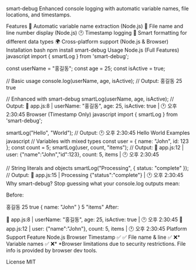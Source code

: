 smart-debug
Enhanced console logging with automatic variable names, file locations, and timestamps.

Features
📝 Automatic variable name extraction (Node.js)
📍 File name and line number display (Node.js)
🕐 Timestamp logging
🎨 Smart formatting for different data types
🌍 Cross-platform support (Node.js & Browser)
Installation
bash
npm install smart-debug
Usage
Node.js (Full Features)
javascript
import { smartLog } from 'smart-debug';

const userName = "홍길동";
const age = 25;
const isActive = true;

// Basic usage
console.log(userName, age, isActive);
// Output: 홍길동 25 true

// Enhanced with smart-debug
smartLog(userName, age, isActive);
// Output: 📝 app.js:8 | userName: "홍길동", age: 25, isActive: true | 🕐 오후 2:30:45
Browser (Timestamp Only)
javascript
import { smartLog } from 'smart-debug';

smartLog("Hello", "World");
// Output: 🕐 오후 2:30:45 Hello World
Examples
javascript
// Variables with mixed types
const user = { name: "John", id: 123 };
const count = 5;
smartLog(user, count, "items");
// Output: 📝 app.js:12 | user: {"name":"John","id":123}, count: 5, items | 🕐 오후 2:30:45

// String literals and objects
smartLog("Processing", { status: "complete" });
// Output: 📝 app.js:15 | Processing {"status":"complete"} | 🕐 오후 2:30:45
Why smart-debug?
Stop guessing what your console.log outputs mean:

Before:

홍길동 25 true
{ name: "John" } 5 "items"
After:

📝 app.js:8 | userName: "홍길동", age: 25, isActive: true | 🕐 오후 2:30:45
📝 app.js:12 | user: {"name":"John"}, count: 5, items | 🕐 오후 2:30:45
Platform Support
Feature Node.js Browser
Timestamp ✅ ✅
File name & line ✅ ❌*
Variable names ✅ ❌*
\*Browser limitations due to security restrictions. File info is provided by browser dev tools.

License
MIT
